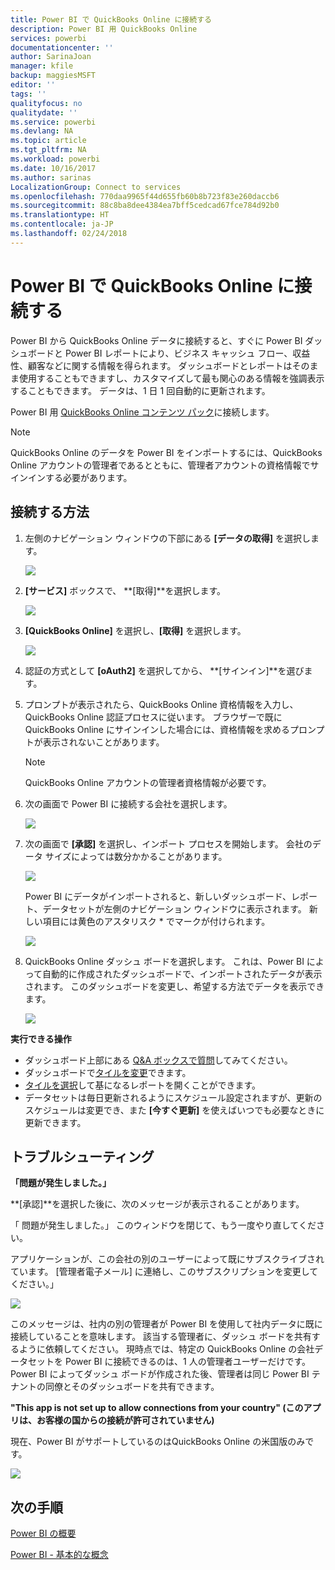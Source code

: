 ```yaml
---
title: Power BI で QuickBooks Online に接続する
description: Power BI 用 QuickBooks Online
services: powerbi
documentationcenter: ''
author: SarinaJoan
manager: kfile
backup: maggiesMSFT
editor: ''
tags: ''
qualityfocus: no
qualitydate: ''
ms.service: powerbi
ms.devlang: NA
ms.topic: article
ms.tgt_pltfrm: NA
ms.workload: powerbi
ms.date: 10/16/2017
ms.author: sarinas
LocalizationGroup: Connect to services
ms.openlocfilehash: 770daa9965f44d655fb60b8b723f83e260daccb6
ms.sourcegitcommit: 88c8ba8dee4384ea7bff5cedcad67fce784d92b0
ms.translationtype: HT
ms.contentlocale: ja-JP
ms.lasthandoff: 02/24/2018
---
```

# <a name="connect-to-quickbooks-online-with-power-bi"></a>Power BI で QuickBooks Online に接続する
Power BI から QuickBooks Online データに接続すると、すぐに Power BI ダッシュボードと Power BI レポートにより、ビジネス キャッシュ フロー、収益性、顧客などに関する情報を得られます。 ダッシュボードとレポートはそのまま使用することもできますし、カスタマイズして最も関心のある情報を強調表示することもできます。 データは、1 日 1 回自動的に更新されます。

Power BI 用 [QuickBooks Online コンテンツ パック](https://dxt.powerbi.com/getdata/services/quickbooks-online)に接続します。

>[!NOTE]
>QuickBooks Online のデータを Power BI をインポートするには、QuickBooks Online アカウントの管理者であるとともに、管理者アカウントの資格情報でサインインする必要があります。

## <a name="how-to-connect"></a>接続する方法
1. 左側のナビゲーション ウィンドウの下部にある **[データの取得]** を選択します。
   
   ![](media/service-connect-to-quickbooks-online/pbi_getdata.png) 
2. **[サービス]** ボックスで、 **[取得]**を選択します。
   
   ![](media/service-connect-to-quickbooks-online/pbi_getservices.png) 
3. **[QuickBooks Online]** を選択し、**[取得]** を選択します。
   
   ![](media/service-connect-to-quickbooks-online/qbo.png)
4. 認証の方式として **[oAuth2]** を選択してから、 **[サインイン]**を選びます。 
5. プロンプトが表示されたら、QuickBooks Online 資格情報を入力し、QuickBooks Online 認証プロセスに従います。 ブラウザーで既に QuickBooks Online にサインインした場合には、資格情報を求めるプロンプトが表示されないことがあります。
   >[!NOTE]
   >QuickBooks Online アカウントの管理者資格情報が必要です。
6. 次の画面で Power BI に接続する会社を選択します。
   
   ![](media/service-connect-to-quickbooks-online/pbi_qbo_almost.png)
7. 次の画面で **[承認]** を選択し、インポート プロセスを開始します。 会社のデータ サイズによっては数分かかることがあります。 
   
   ![](media/service-connect-to-quickbooks-online/pbi_qbo_authorizesm.png)
   
   Power BI にデータがインポートされると、新しいダッシュボード、レポート、データセットが左側のナビゲーション ウィンドウに表示されます。 新しい項目には黄色のアスタリスク \* でマークが付けられます。
   
   ![](media/service-connect-to-quickbooks-online/pbi_qbo_leftnavnew.png)
8. QuickBooks Online ダッシュ ボードを選択します。 これは、Power BI によって自動的に作成されたダッシュボードで、インポートされたデータが表示されます。 このダッシュボードを変更し、希望する方法でデータを表示できます。 
   
   ![](media/service-connect-to-quickbooks-online/pbi_qbo_dash.png)

**実行できる操作**

* ダッシュボード上部にある [Q&A ボックスで質問](power-bi-q-and-a.md)してみてください。
* ダッシュボードで[タイルを変更](service-dashboard-edit-tile.md)できます。
* [タイルを選択](service-dashboard-tiles.md)して基になるレポートを開くことができます。
* データセットは毎日更新されるようにスケジュール設定されますが、更新のスケジュールは変更でき、また **[今すぐ更新]** を使えばいつでも必要なときに更新できます。

## <a name="troubleshooting"></a>トラブルシューティング
**「問題が発生しました。」**

**[承認]**を選択した後に、次のメッセージが表示されることがあります。

「 問題が発生しました。」 このウィンドウを閉じて、もう一度やり直してください。

アプリケーションが、この会社の別のユーザーによって既にサブスクライブされています。 [管理者電子メール] に連絡し、このサブスクリプションを変更してください。」

![](media/service-connect-to-quickbooks-online/pbi_qbo_oopssm.png)

このメッセージは、社内の別の管理者が Power BI を使用して社内データに既に接続していることを意味します。 該当する管理者に、ダッシュ ボードを共有するように依頼してください。 現時点では、特定の QuickBooks Online の会社データセットを Power BI に接続できるのは、1 人の管理者ユーザーだけです。 Power BI によってダッシュ ボードが作成された後、管理者は同じ Power BI テナントの同僚とそのダッシュボードを共有できます。

**"This app is not set up to allow connections from your country" (このアプリは、お客様の国からの接続が許可されていません)**

現在、Power BI がサポートしているのはQuickBooks Online の米国版のみです。 

![](media/service-connect-to-quickbooks-online/pbi_qbo_countrynotsupported.png)

## <a name="next-steps"></a>次の手順
[Power BI の概要](service-get-started.md)

[Power BI - 基本的な概念](service-basic-concepts.md)

